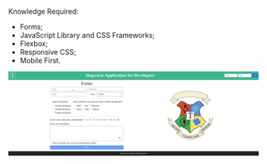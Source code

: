 Knowledge Required:

 - Forms;
 - JavaScript Library and CSS Frameworks;
 - Flexbox;
 - Responsive CSS;
 - Mobile First.

![image](preview.gif)
